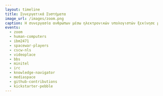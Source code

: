 ```yaml
---
layout: timeline 
title: Συνεργατικά Συστήματα 
image_url: /images/zoom.png
caption: Η συνεργασία ανθρώπων μέσω ηλεκτρονικών υπολογιστών ξεκίνησε με απλές εφαρμογές ηλεκτρονικής αλληλογραφίας πάνω στον ίδιο πολυ-χρηστικό υπολογιστή, αλλά με διαδικτύωση, τις φορητές συσκευές, και τις εφαρμογές κοινωνικής δικτύωσης μετατράπηκε στην πιο σημαντική διάσταση αλληλεπίδρασης.
events:
  - zoom
  - human-computers
  - ibm2471
  - spacewar-players
  - cscw-nls
  - videoplace
  - bbs
  - minitel
  - irc
  - knowledge-navigator
  - mediaspace
  - github-contributions
  - kickstarter-pebble
---
```


